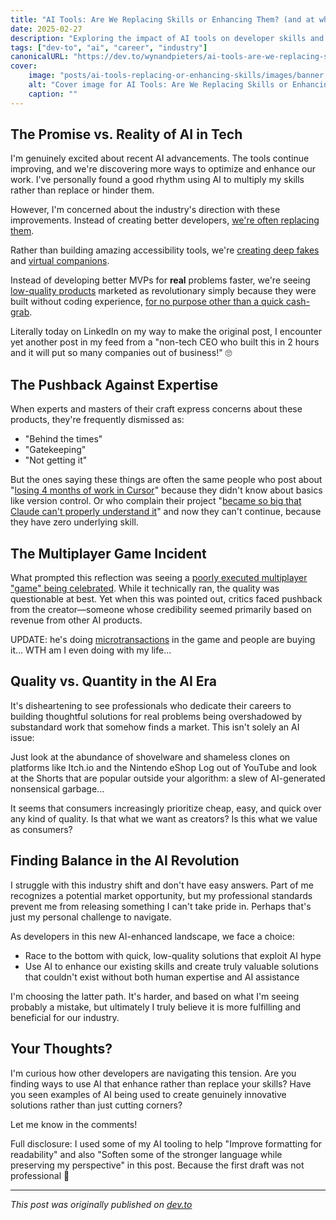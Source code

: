 ```yaml
---
title: "AI Tools: Are We Replacing Skills or Enhancing Them? (and at what cost)"
date: 2025-02-27
description: "Exploring the impact of AI tools on developer skills and industry standards"
tags: ["dev-to", "ai", "career", "industry"]
canonicalURL: "https://dev.to/wynandpieters/ai-tools-are-we-replacing-skills-or-enhancing-them-28n"
cover:
    image: "posts/ai-tools-replacing-or-enhancing-skills/images/banner.jpg"
    alt: "Cover image for AI Tools: Are We Replacing Skills or Enhancing Them?"
    caption: ""
---
```


## The Promise vs. Reality of AI in Tech

I'm genuinely excited about recent AI advancements. The tools continue improving, and we're discovering more ways to optimize and enhance our work. I've personally found a good rhythm using AI to multiply my skills rather than replace or hinder them.

However, I'm concerned about the industry's direction with these improvements. Instead of creating better developers, [we're often replacing them](https://tech.co/news/companies-replace-workers-with-ai). 

Rather than building amazing accessibility tools, we're [creating deep fakes](https://www.forbes.com/sites/chriswestfall/2024/11/29/ai-deepfakes-of-elon-musk-on-the-rise-causing-billions-in-fraud-losses/) and [virtual companions](https://www.aixploria.com/en/best-ai-girlfriend-apps-websites/). 

Instead of developing better MVPs for **real** problems faster, we're seeing [low-quality products](https://leaddev.com/software-quality/how-ai-generated-code-accelerates-technical-debt) marketed as revolutionary simply because they were built without coding experience, [for no purpose other than a quick cash-grab](https://www.udemy.com/course/20-proven-ways-to-make-money-with-chatgpt/).

Literally today on LinkedIn on my way to make the original post, I encounter yet another post in my feed from a "non-tech CEO who built this in 2 hours and it will put so many companies out of business!" 🙄

## The Pushback Against Expertise

When experts and masters of their craft express concerns about these products, they're frequently dismissed as:

- "Behind the times"
- "Gatekeeping"
- "Not getting it"

But the ones saying these things are often the same people who post about "[losing 4 months of work in Cursor](https://www.reddit.com/r/cursor/comments/1inoryp/cursor_fck_up_my_4_months_of_works/)" because they didn't know about basics like version control. Or who complain their project "[became so big that Claude can't properly understand it](https://www.reddit.com/r/ChatGPTCoding/comments/1ibtjri/my_project_became_so_big_that_claude_cant/)" and now they can't continue, because they have zero underlying skill.

## The Multiplayer Game Incident

What prompted this reflection was seeing a [poorly executed multiplayer "game" being celebrated](https://x.com/levelsio/status/1894429987006288259). While it technically ran, the quality was questionable at best. Yet when this was pointed out, critics faced pushback from the creator—someone whose credibility seemed primarily based on revenue from other AI products.

UPDATE: he's doing [microtransactions](https://x.com/levelsio/status/1894796687652135406) in the game and people are buying it... WTH am I even doing with my life...

## Quality vs. Quantity in the AI Era

It's disheartening to see professionals who dedicate their careers to building thoughtful solutions for real problems being overshadowed by substandard work that somehow finds a market. This isn't solely an AI issue:

Just look at the abundance of shovelware and shameless clones on platforms like Itch.io and the Nintendo eShop
Log out of YouTube and look at the Shorts that are popular outside your algorithm: a slew of AI-generated nonsensical garbage...

It seems that consumers increasingly prioritize cheap, easy, and quick over any kind of quality. Is that what we want as creators? Is this what we value as consumers?

## Finding Balance in the AI Revolution

I struggle with this industry shift and don't have easy answers. Part of me recognizes a potential market opportunity, but my professional standards prevent me from releasing something I can't take pride in. Perhaps that's just my personal challenge to navigate.

As developers in this new AI-enhanced landscape, we face a choice:

- Race to the bottom with quick, low-quality solutions that exploit AI hype
- Use AI to enhance our existing skills and create truly valuable solutions that couldn't exist without both human expertise and AI assistance

I'm choosing the latter path. It's harder, and based on what I'm seeing probably a mistake, but ultimately I truly believe it is more fulfilling and beneficial for our industry.

## Your Thoughts?

I'm curious how other developers are navigating this tension. Are you finding ways to use AI that enhance rather than replace your skills? Have you seen examples of AI being used to create genuinely innovative solutions rather than just cutting corners?

Let me know in the comments!

Full disclosure: I used some of my AI tooling to help "Improve formatting for readability" and also "Soften some of the stronger language while preserving my perspective" in this post. Because the first draft was not professional 😬

---
*This post was originally published on [dev.to](https://dev.to/wynandpieters/ai-tools-are-we-replacing-skills-or-enhancing-them-28n)* 